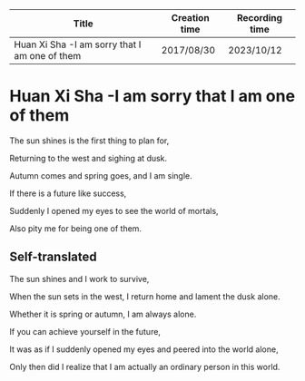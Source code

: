 | Title                                         | Creation time | Recording time |
| --------------------------------------------- | ------------- | -------------- |
| Huan Xi Sha -I am sorry that I am one of them | 2017/08/30    | 2023/10/12     |

# Huan Xi Sha -I am sorry that I am one of them

The sun shines is the first thing to plan for,

Returning to the west and sighing at dusk.

Autumn comes and spring goes, and I am single.

If there is a future like success,

Suddenly I opened my eyes to see the world of mortals,

Also pity me for being one of them.

## Self-translated

The sun shines and I work to survive,

When the sun sets in the west, I return home and lament the dusk alone.

Whether it is spring or autumn, I am always alone.

If you can achieve yourself in the future,

It was as if I suddenly opened my eyes and peered into the world alone,

Only then did I realize that I am actually an ordinary person in this world.
